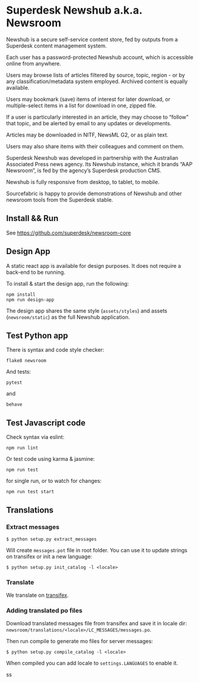 # Superdesk Newshub a.k.a. Newsroom

Newshub is a secure self-service content store, fed by outputs from a Superdesk content management system.

Each user has a password-protected Newshub account, which is accessible online from anywhere.

Users may browse lists of articles filtered by source, topic, region - or by any classification/metadata system employed. Archived content is equally available.

Users may bookmark (save) items of interest for later download, or multiple-select items in a list for download in one, zipped file.

If a user is particularly interested in an article, they may choose to “follow” that topic, and be alerted by email to any updates or developments.

Articles may be downloaded in NITF, NewsML G2, or as plain text.

Users may also share items with their colleagues and comment on them.

Superdesk Newshub was developed in partnership with the Australian Associated Press news agency. Its Newshub instance, which it brands “AAP Newsroom”, is fed by the agency’s Superdesk production CMS.

Newshub is fully responsive from desktop, to tablet, to mobile.

Sourcefabric is happy to provide demonstrations of Newshub and other newsroom tools from the Superdesk stable.

## Install && Run

See https://github.com/superdesk/newsroom-core

## Design App

A static react app is available for design purposes. It does not require a back-end to be running.

To install & start the design app, run the following:

```
npm install
npm run design-app
```

The design app shares the same style (```assets/styles```) and assets (```newsroom/static```) as the full Newshub application.


## Test Python app

There is syntax and code style checker:

```
flake8 newsroom
```

And tests:

```
pytest
```

and

```
behave
```

## Test Javascript code

Check syntax via eslint:

```
npm run lint
```

Or test code using karma & jasmine:

```
npm run test
```

for single run, or to watch for changes:

```
npm run test start
```

## Translations

### Extract messages

```
$ python setup.py extract_messages
```

Will create `messages.pot` file in root folder. You can use it to update
strings on transifex or init a new language:

```
$ python setup.py init_catalog -l <locale>
```

### Translate

We translate on [transifex](https://www.transifex.com/sourcefabric/superdesk-newshub/).

### Adding translated po files

Download translated messages file from transifex and save it
in locale dir: `newsroom/translations/<locale>/LC_MESSAGES/messages.po`.

Then run compile to generate mo files for server messages:

```
$ python setup.py compile_catalog -l <locale>
```

When compiled you can add locale to `settings.LANGUAGES` to enable it.

ss